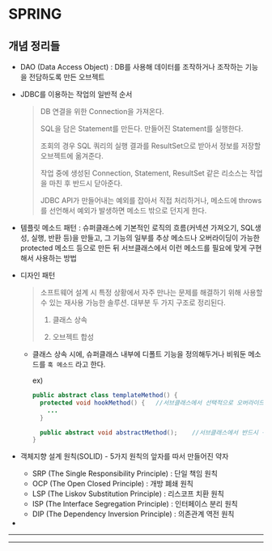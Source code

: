 # SPRING

## 개념 정리들

- DAO (Data Access Object) : DB를 사용해 데이터를 조작하거나 조작하는 기능을 전담하도록 만든 오브젝트

- JDBC를 이용하는 작업의 일반적 순서
  > DB 연결을 위한 Connection을 가져온다.
  >
  > SQL을 담은 Statement를 만든다.
  > 만들어진 Statement를 실행한다.
  >
  > 조회의 경우 SQL 쿼리의 실행 결과를 ResultSet으로 받아서 정보를 저장할 오브젝트에 옮겨준다.
  >
  > 작업 중에 생성된 Connection, Statement, ResultSet 같은 리소스는 작업을 마친 후 반드시 닫아준다.
  >
  > JDBC API가 만들어내는 예외를 잡아서 직접 처리하거나, 메소드에 throws를 선언해서 예외가 발생하면 메소드 밖으로 던지게 한다.

- 템플릿 메소드 패턴 : 슈퍼클래스에 기본적인 로직의 흐름(커넥션 가져오기, SQL생성, 실행, 반환 등)을 만들고, 그 기능의 일부를 추상 메소드나 오버라이딩이 가능한 protected 메소드 등으로 만든 뒤 서브클래스에서 이런 메소드를 필요에 맞게 구현해서 사용하는 방법

- 디자인 패턴
  > 소프트웨어 설계 시 특정 상황에서 자주 만나는 문제를 해결하기 위해 사용할 수 있는 재사용 가능한 솔루션. 대부분 두 가지 구조로 정리된다.
  >
  > 1. 클래스 상속
  >
  > 2. 오브젝트 합성

  - 클래스 상속 시에, 슈퍼클래스 내부에 디폴트 기능을 정의해두거나 비워둔 메소드를 `훅 메소드` 라고 한다.

    ex)
    ```java
    public abstract class templateMethod() {
      protected void hookMethod() {   //서브클래스에서 선택적으로 오버라이드 가능한 훅 메소드
        ...
      }

      public abstract void abstractMethod();    //서브클래스에서 반드시 구현해야 하는 추상 메소드
    }
    ```
- 객체지향 설계 원칙(SOLID) - 5가지 원칙의 앞자를 따서 만들어진 약자
  - SRP (The Single Responsibility Principle) : 단일 책임 원칙
  - OCP (The Open Closed Principle) : 개방 폐쇄 원칙
  - LSP (The Liskov Substitution Principle) : 리스코프 치환 원칙
  - ISP (The Interface Segregation Principle) : 인터페이스 분리 원칙
  - DIP (The Dependency Inversion Principle) : 의존관계 역전 원칙

- 
---

---
